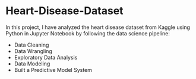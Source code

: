 # Heart-Disease-Dataset

In this project, I have analyzed the heart disease dataset from Kaggle using Python in Jupyter Notebook by following the data science pipeline:

- Data Cleaning
- Data Wrangling
- Exploratory Data Analysis
- Data Modeling
- Built a Predictive Model System

